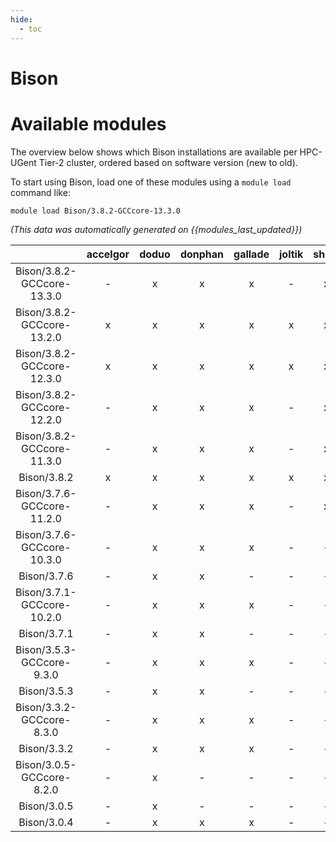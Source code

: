 ```yaml
---
hide:
  - toc
---
```


Bison
=====

# Available modules


The overview below shows which Bison installations are available per HPC-UGent Tier-2 cluster, ordered based on software version (new to old).

To start using Bison, load one of these modules using a `module load` command like:

```shell
module load Bison/3.8.2-GCCcore-13.3.0
```

*(This data was automatically generated on {{modules_last_updated}})*  

| |accelgor|doduo|donphan|gallade|joltik|shinx|skitty|
| :---: | :---: | :---: | :---: | :---: | :---: | :---: | :---: |
|Bison/3.8.2-GCCcore-13.3.0|-|x|x|x|-|x|x|
|Bison/3.8.2-GCCcore-13.2.0|x|x|x|x|x|x|x|
|Bison/3.8.2-GCCcore-12.3.0|x|x|x|x|x|x|x|
|Bison/3.8.2-GCCcore-12.2.0|-|x|x|x|-|x|-|
|Bison/3.8.2-GCCcore-11.3.0|-|x|x|x|-|x|-|
|Bison/3.8.2|x|x|x|x|x|x|x|
|Bison/3.7.6-GCCcore-11.2.0|-|x|x|x|-|x|-|
|Bison/3.7.6-GCCcore-10.3.0|-|x|x|x|-|-|-|
|Bison/3.7.6|-|x|x|-|-|-|-|
|Bison/3.7.1-GCCcore-10.2.0|-|x|x|x|-|-|-|
|Bison/3.7.1|-|x|x|-|-|-|-|
|Bison/3.5.3-GCCcore-9.3.0|-|x|x|x|-|-|-|
|Bison/3.5.3|-|x|x|-|-|-|-|
|Bison/3.3.2-GCCcore-8.3.0|-|x|x|x|-|-|-|
|Bison/3.3.2|-|x|x|x|-|-|-|
|Bison/3.0.5-GCCcore-8.2.0|-|x|-|-|-|-|-|
|Bison/3.0.5|-|x|-|-|-|-|-|
|Bison/3.0.4|-|x|x|x|-|-|-|
